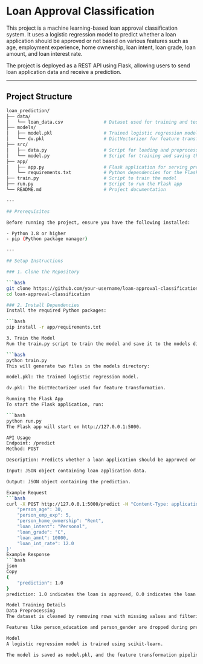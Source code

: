 # Loan Approval Classification

This project is a machine learning-based loan approval classification system. It uses a logistic regression model to predict whether a loan application should be approved or not based on various features such as age, employment experience, home ownership, loan intent, loan grade, loan amount, and loan interest rate.

The project is deployed as a REST API using Flask, allowing users to send loan application data and receive a prediction.

---

## Project Structure
```bash
loan_prediction/
├── data/
│   └── loan_data.csv               # Dataset used for training and testing
├── models/
│   ├── model.pkl                   # Trained logistic regression model
│   └── dv.pkl                      # DictVectorizer for feature transformation
├── src/
│   ├── data.py                     # Script for loading and preprocessing data
│   └── model.py                    # Script for training and saving the model
├── app/
│   ├── app.py                      # Flask application for serving predictions
│   └── requirements.txt            # Python dependencies for the Flask app
├── train.py                        # Script to train the model
├── run.py                          # Script to run the Flask app
└── README.md                       # Project documentation

---

## Prerequisites

Before running the project, ensure you have the following installed:

- Python 3.8 or higher
- pip (Python package manager)

---

## Setup Instructions

### 1. Clone the Repository

```bash
git clone https://github.com/your-username/loan-approval-classification.git
cd loan-approval-classification

### 2. Install Dependencies
Install the required Python packages:

```bash
pip install -r app/requirements.txt

3. Train the Model
Run the train.py script to train the model and save it to the models directory:

```bash
python train.py
This will generate two files in the models directory:

model.pkl: The trained logistic regression model.

dv.pkl: The DictVectorizer used for feature transformation.

Running the Flask App
To start the Flask application, run:

```bash
python run.py
The Flask app will start on http://127.0.0.1:5000.

API Usage
Endpoint: /predict
Method: POST

Description: Predicts whether a loan application should be approved or not.

Input: JSON object containing loan application data.

Output: JSON object containing the prediction.

Example Request
```bash
curl -X POST http://127.0.0.1:5000/predict -H "Content-Type: application/json" -d '{
    "person_age": 30,
    "person_emp_exp": 5,
    "person_home_ownership": "Rent",
    "loan_intent": "Personal",
    "loan_grade": "C",
    "loan_amnt": 10000,
    "loan_int_rate": 12.0
}'
Example Response
```bash
json
Copy
{
    "prediction": 1.0
}
prediction: 1.0 indicates the loan is approved, 0.0 indicates the loan is not approved.

Model Training Details
Data Preprocessing
The dataset is cleaned by removing rows with missing values and filtering out unrealistic values (e.g., age > 90, employment experience > 50 years).

Features like person_education and person_gender are dropped during preprocessing.

Model
A logistic regression model is trained using scikit-learn.

The model is saved as model.pkl, and the feature transformation pipeline is saved as dv.pkl.

